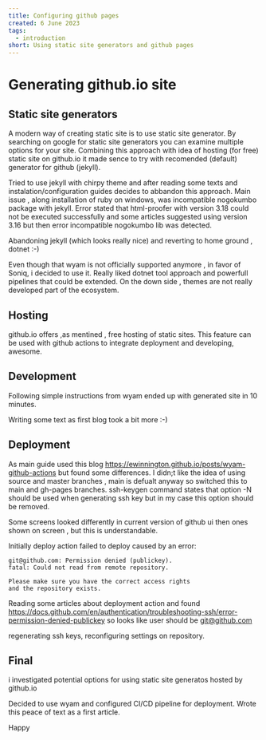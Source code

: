 ```yaml
---
title: Configuring github pages
created: 6 June 2023
tags:
  - introduction
short: Using static site generators and github pages
---
```

# Generating github.io site

## Static site generators
A modern way of creating static site is to use static site generator. By searching on google for static site generators you can examine multiple options for your site. Combining this approach with idea of hosting (for free) static site on github.io it made sence to try with recomended (default) generator for github (jekyll).

Tried to use jekyll with chirpy theme and after reading some texts and instalation/configuration guides decides to abbandon this approach. Main issue , along installation of ruby on windows, was incompatible nogokumbo package with jekyll. Error stated that html-proofer with version 3.18 could not be executed successfully and some articles suggested using version 3.16 but then error incompatible nogokumbo lib was detected.

Abandoning jekyll (which looks really nice) and reverting to home ground , dotnet :-)

Even though that wyam is not officially supported anymore , in favor of Soniq, i decided to use it. Really liked dotnet tool approach and powerfull pipelines that could be extended. On the down side , themes are not really developed part of the ecosystem.

## Hosting
github.io offers ,as mentined , free hosting of static sites. This feature can be used with github actions to integrate deployment and developing, awesome.

## Development
Following simple instructions from wyam ended up with generated site in 10 minutes.

Writing some text as first blog took a bit more :-)

## Deployment
As main guide used this blog https://ewinnington.github.io/posts/wyam-github-actions but found some differences.
I didn;t like the idea of using source and master branches , main is defualt anyway so switched this to main and gh-pages branches.
ssh-keygen command states that option -N should be used when generating ssh key but in my case this option should be removed.

Some screens looked differently in current version of github ui then ones shown on screen , but this is understandable.

Initially deploy action failed to deploy caused by an error:
```
git@github.com: Permission denied (publickey).
fatal: Could not read from remote repository.

Please make sure you have the correct access rights
and the repository exists.
```

Reading some articles about deployment action and found https://docs.github.com/en/authentication/troubleshooting-ssh/error-permission-denied-publickey
so looks like user should be git@github.com

regenerating ssh keys, reconfiguring settings on repository.

## Final
i investigated potential options for using static site generatos hosted by github.io 

Decided to use wyam and configured CI/CD pipeline for deployment.
Wrote this peace of text as a first article.

Happy